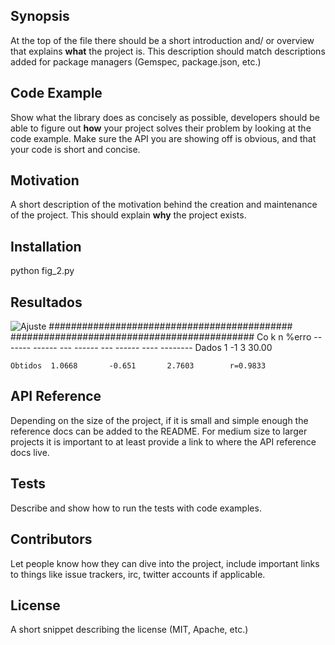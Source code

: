 ## Synopsis

At the top of the file there should be a short introduction and/ or overview that explains **what** the project is. This description should match descriptions added for package managers (Gemspec, package.json, etc.)

## Code Example

Show what the library does as concisely as possible, developers should be able to figure out **how** your project solves their problem by looking at the code example. Make sure the API you are showing off is obvious, and that your code is short and concise.

## Motivation

A short description of the motivation behind the creation and maintenance of the project. This should explain **why** the project exists.

## Installation

python fig_2.py

## Resultados

<img src="fig.png" alt="Ajuste" title="Resultado" />
############################################
############################################
             Co            k            n        %erro
    -------  ------  ---  ------  ---  ------  ----  --------
    Dados    1            -1           3             30.00
 
    Obtidos  1.0668       -0.651       2.7603        r=0.9833


## API Reference

Depending on the size of the project, if it is small and simple enough the reference docs can be added to the README. For medium size to larger projects it is important to at least provide a link to where the API reference docs live.

## Tests

Describe and show how to run the tests with code examples.

## Contributors

Let people know how they can dive into the project, include important links to things like issue trackers, irc, twitter accounts if applicable.

## License

A short snippet describing the license (MIT, Apache, etc.)
